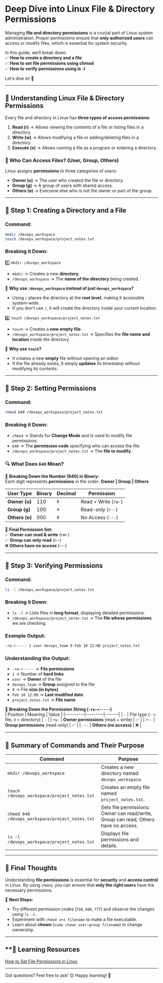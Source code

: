 # **Deep Dive into Linux File & Directory Permissions**  

Managing **file and directory permissions** is a crucial part of Linux system administration. Proper permissions ensure that **only authorized users** can access or modify files, which is essential for system security.  

In this guide, we’ll break down:  
✅ **How to create a directory and a file**  
✅ **How to set file permissions using chmod**  
✅ **How to verify permissions using ls -l**  

Let’s dive in! 🚀  

---

## **📌 Understanding Linux File & Directory Permissions**  

Every file and directory in Linux has **three types of access permissions**:  
1. **Read (r)** → Allows viewing the contents of a file or listing files in a directory.  
2. **Write (w)** → Allows modifying a file or adding/deleting files in a directory.  
3. **Execute (x)** → Allows running a file as a program or entering a directory.  

### **👥 Who Can Access Files? (User, Group, Others)**  
Linux assigns **permissions** to three categories of users:  
- **Owner (u)** → The user who created the file or directory.  
- **Group (g)** → A group of users with shared access.  
- **Others (o)** → Everyone else who is not the owner or part of the group.  

---

## **🔹 Step 1: Creating a Directory and a File**  

### **Command:**  
```bash
mkdir /devops_workspace
touch /devops_workspace/project_notes.txt
```  

### **Breaking it Down:**  
1️⃣ `mkdir /devops_workspace`  
- `mkdir` → Creates a new **directory**.  
- `/devops_workspace` → The **name of the directory** being created.  

📌 **Why use `/devops_workspace` instead of just `devops_workspace`?**  
- Using `/` places the directory at the **root level**, making it accessible system-wide.  
- If you don’t use `/`, it will create the directory inside your current location.  

2️⃣ `touch /devops_workspace/project_notes.txt`  
- `touch` → Creates a **new empty file**.  
- `/devops_workspace/project_notes.txt` → Specifies the **file name and location** inside the directory.  

📌 **Why use `touch`?**  
- It creates a new **empty** file without opening an editor.  
- If the file already exists, it simply **updates** its timestamp without modifying its contents.  

---

## **🔹 Step 2: Setting Permissions**  

### **Command:**  
```bash
chmod 640 /devops_workspace/project_notes.txt
```  

### **Breaking it Down:**  
- `chmod` → Stands for **Change Mode** and is used to modify file permissions.  
- `640` → The **permission code** specifying who can access the file.  
- `/devops_workspace/project_notes.txt` → The **file to modify**.  

### **🔍 What Does `640` Mean?**  

🔢 **Breaking Down the Number (640) in Binary:**  
Each digit represents **permissions** in the order: **Owner | Group | Others**  

| User Type | Binary | Decimal | Permission |
|-----------|--------|---------|------------|
| **Owner (u)** | 110 | `6` | Read + Write (`rw-`) |
| **Group (g)** | 100 | `4` | Read-only (`r--`) |
| **Others (o)** | 000 | `0` | No Access (`---`) |

📌 **Final Permission Set:**  
✅ **Owner can read & write** (rw-)  
✅ **Group can only read** (r--)  
❌ **Others have no access** (---)  

---

## **🔹 Step 3: Verifying Permissions**  

### **Command:**  
```bash
ls -l /devops_workspace/project_notes.txt
```  

### **Breaking it Down:**  
- `ls -l` → Lists files in **long format**, displaying detailed permissions.  
- `/devops_workspace/project_notes.txt` → The **file whose permissions** we are checking.  

### **Example Output:**  
```bash
-rw-r----- 1 user devops_team 0 Feb 10 12:00 project_notes.txt
```  

### **Understanding the Output:**  
- `-rw-r-----` → **File permissions**  
- `1` → Number of **hard links**  
- `user` → **Owner** of the file  
- `devops_team` → **Group** assigned to the file  
- `0` → File **size (in bytes)**  
- `Feb 10 12:00` → **Last modified date**  
- `project_notes.txt` → **File name**  

📌 **Breaking Down the Permission String (`-rw-r-----`)**  
| Position | Meaning | Value |
|----------|---------|-------|
| `-` | File type (`-` = file, `d` = directory) | `-` |
| `rw-` | **Owner permissions** (read + write) | ✅ |
| `r--` | **Group permissions** (read-only) | ✅ |
| `---` | **Others (no access)** | ❌ |

---

## **📌 Summary of Commands and Their Purpose**  

| **Command** | **Purpose** |
|------------|------------|
| `mkdir /devops_workspace` | Creates a new directory named `devops_workspace`. |
| `touch /devops_workspace/project_notes.txt` | Creates an empty file named `project_notes.txt`. |
| `chmod 640 /devops_workspace/project_notes.txt` | Sets file permissions: Owner can read/write, Group can read, Others have no access. |
| `ls -l /devops_workspace/project_notes.txt` | Displays file permissions and details. |

---

## **📌 Final Thoughts**  

Understanding **file permissions** is essential for **security** and **access control** in Linux. By using `chmod`, you can ensure that **only the right users** have the necessary permissions.  

🚀 **Next Steps:**  
- Try different permission codes (`750`, `600`, `777`) and observe the changes using `ls -l`.  
- Experiment with `chmod u+x filename` to make a file executable.  
- Learn about **chown** (`sudo chown user:group filename`) to change ownership.

---

## **📖 Learning Resources
[How to Set File Permissions in Linux](https://www.geeksforgeeks.org/set-file-permissions-linux/)

---

Got questions? Feel free to ask! 😊 Happy learning! 🎯 
